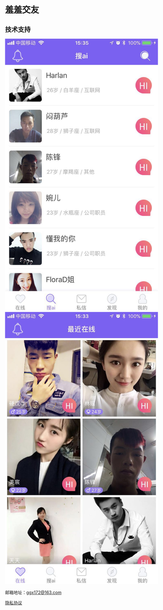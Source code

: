 # 羞羞交友

## 技术支持

 ![image](1.jpg)
  ![image](2.jpg)



邮箱地址：ggx172@163.com

[隐私协议](https://raw.githubusercontent.com/ggx172/heisiyue/master/privacy.cmd)
